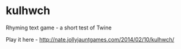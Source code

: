 kulhwch
=======

Rhyming text game - a short test of Twine

Play it here - http://nate.jollyjauntgames.com/2014/02/10/kulhwch/
